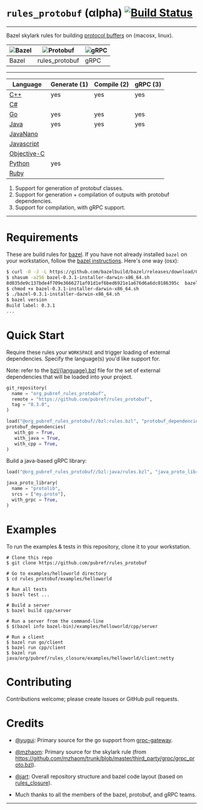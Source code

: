 # `rules_protobuf` (αlpha) [![Build Status](https://travis-ci.org/pubref/rules_protobuf.svg?branch=master)](https://travis-ci.org/pubref/rules_protobuf)

---

Bazel skylark rules for building [protocol buffers][protobuf-home] on (macosx, linux).

| ![Bazel][bazel_image] | ![Protobuf][wtfcat_image] | ![gRPC][grpc_image] |
| --- | --- | --- |
Bazel | rules_protobuf | gRPC |

---

| Language                 | Generate (1) | Compile (2) | gRPC (3) |
| ------------------------ | ------------ | ----------- | -------- |
| [C++](bzl/cpp)           | yes          | yes         | yes      |
| [C#](bzl/csharp)         |              |             |          |
| [Go](bzl/go)             | yes          | yes         | yes      |
| [Java](bzl/java)         | yes          | yes         | yes      |
| [JavaNano](bzl/javanano) |              |             |          |
| [Javascript](bzl/js)     |              |             |          |
| [Objective-C](bzl/objc)  |              |             |          |
| [Python](bzl/python)     | yes          |             |          |
| [Ruby](bzl/ruby)         |              |             |          |

1. Support for generation of protobuf classes.
2. Support for generation + compilation of outputs with protobuf dependencies.
3. Support for compilation, with gRPC support.

---

# Requirements

These are build rules for [bazel][bazel-home].  If you have not already
installed `bazel` on your workstation, follow the
[bazel instructions][bazel-install].  Here's one way (osx):

```sh
$ curl -O -J -L https://github.com/bazelbuild/bazel/releases/download/0.3.1/bazel-0.3.1-installer-darwin-x86_64.sh
$ shasum -a256 bazel-0.3.1-installer-darwin-x86_64.sh
8d035de9c137bde4f709e3666271af01d1ef6bed6921e1a676d6a6dc0186395c  bazel-0.3.1-installer-darwin-x86_64.sh
$ chmod +x bazel-0.3.1-installer-darwin-x86_64.sh
$ ./bazel-0.3.1-installer-darwin-x86_64.sh
$ bazel version
Build label: 0.3.1
...
```

# Quick Start

Require these rules your `WORKSPACE` and trigger loading of external
dependencies.  Specify the language(s) you'd like support for.

Note: refer to the
[bzl/{language}.bzl](https://github.com/pubref/rules_protobuf/tree/master/bzl/repositories.bzl)
file for the set of external dependencies that will be loaded into
your project.


```python
git_repository(
  name = "org_pubref_rules_protobuf",
  remote = "https://github.com/pubref/rules_protobuf",
  tag = "0.3.0",
)

load("@org_pubref_rules_protobuf//bzl:rules.bzl", "protobuf_dependencies")
protobuf_dependencies(
   with_go = True,
   with_java = True,
   with_cpp = True,
)
```

Build a java-based gRPC library:


```python
load("@org_pubref_rules_protobuf//bzl:java/rules.bzl", "java_proto_library")

java_proto_library(
  name = "protolib",
  srcs = ["my.proto"],
  with_grpc = True,
)
```


# Examples

To run the examples & tests in this repository, clone it to your
workstation.

```
# Clone this repo
$ git clone https://github.com/pubref/rules_protobuf

# Go to examples/helloworld directory
$ cd rules_protobuf/examples/helloworld

# Run all tests
$ bazel test ...

# Build a server
$ bazel build cpp/server

# Run a server from the command-line
$ $(bazel info bazel-bin)/examples/helloworld/cpp/server

# Run a client
$ bazel run go/client
$ bazel run cpp/client
$ bazel run java/org/pubref/rules_closure/examples/helloworld/client:netty
```


# Contributing

Contributions welcome; please create Issues or GitHub pull requests.


# Credits

* [@yugui][yugui]: Primary source for the go support from [grpc-gateway](https://github.com/grpc-ecosystem/grpc-gateway/blob/e958c5db30f7b99e1870db42dd5624322f112d0c/examples/bzl/BUILD).

* [@mzhaom][mzhaom]: Primary source for the skylark rule (from
  <https://github.com/mzhaom/trunk/blob/master/third_party/grpc/grpc_proto.bzl>).

* [@jart][jart]: Overall repository structure and bazel code layout
  (based on [rules_closure]).

* Much thanks to all the members of the bazel, protobuf, and gRPC teams.

---

[yugui]: http://github.com/yugui "Yuki Yugui Sonoda"
[jart]: http://github.com/jart "Justine Tunney"
[mzhaom]: http://github.com/mzhaom "Ming Zhao"

[protobuf-home]: https://developers.google.com/protocol-buffers/ "Protocol Buffers Developer Documentation"
[bazel-home]: http://bazel.io "Bazel Homepage"
[bazel-install]: http://bazel.io/docs/install.html "Bazel Installation"
[rules_closure]: http://github.com/bazelbuild/rules_closure "Rules Closure"
[rules_go]: http://github.com/bazelbuild/rules_go "Rules Go"

[bazel_image]: https://github.com/pubref/rules_protobuf/blob/master/images/bazel.png
[wtfcat_image]: https://github.com/pubref/rules_protobuf/blob/master/images/wtfcat.png
[grpc_image]: https://github.com/pubref/rules_protobuf/blob/master/images/gRPC.png
